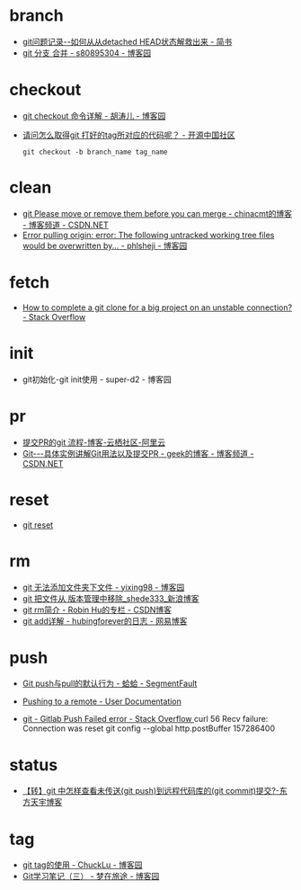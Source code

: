



# branch

*   [git问题记录--如何从从detached HEAD状态解救出来 - 简书](http://www.jianshu.com/p/ae4857d2f868)
*   [git 分支 合并 - s80895304 - 博客园](http://www.cnblogs.com/sk-net/archive/2011/07/11/2103282.html)

# checkout

*   [git checkout 命令详解 - 胡涛儿 - 博客园](http://www.cnblogs.com/hutaoer/archive/2013/05/07/git_checkout.html)
*   [请问怎么取得git 打好的tag所对应的代码呢？ - 开源中国社区](https://www.oschina.net/question/1030451_105857)

        git checkout -b branch_name tag_name

# clean

*   [git Please move or remove them before you can merge - chinacmt的博客 - 博客频道 - CSDN.NET](http://blog.csdn.net/chinacmt/article/details/52221733)
*   [Error pulling origin: error: The following untracked working tree files would be overwritten by... - phlsheji - 博客园](http://www.cnblogs.com/bhlsheji/p/5257966.html)



# fetch

*   [How to complete a git clone for a big project on an unstable connection? - Stack Overflow](https://stackoverflow.com/questions/3954852/how-to-complete-a-git-clone-for-a-big-project-on-an-unstable-connection)



# init

*   git初始化-git init使用 - super-d2 - 博客园

# pr

*   [提交PR的git 流程-博客-云栖社区-阿里云](https://yq.aliyun.com/articles/72998?utm_campaign=wenzhang&utm_medium=article&utm_source=QQ-qun&201741&utm_content=m_15747)
*   [Git---具体实例讲解Git用法以及提交PR - geek的博客 - 博客频道 - CSDN.NET](http://blog.csdn.net/netdxy/article/details/50538762?locationNum=4&fps=1)



# reset

*   [git reset](http://www.360doc.com/content/13/0407/15/7044580_276700018.shtml)

# rm

*   [git 无法添加文件夹下文件 - yixing98 - 博客园](http://www.cnblogs.com/howdop/p/5583342.html)
*   [git 把文件从 版本管理中移除_shede333_新浪博客](http://blog.sina.com.cn/s/blog_59fb90df0101980a.html)
*   [git rm简介 - Robin Hu的专栏 - CSDN博客 ](http://blog.csdn.net/hudashi/article/details/7664429)
*   [git add详解 - hubingforever的日志 - 网易博客 ](http://hubingforever.blog.163.com/blog/static/171040579201231110371044/)

# push

*   [Git push与pull的默认行为 - 蛤蛤 - SegmentFault](https://segmentfault.com/a/1190000002783245)
*   [Pushing to a remote - User Documentation](https://help.github.com/articles/pushing-to-a-remote/)

* [git - Gitlab Push Failed error - Stack Overflow ](https://stackoverflow.com/questions/36940425/gitlab-push-failed-error)
curl 56 Recv failure: Connection was reset
git config --global http.postBuffer 157286400


# status

*   [【转】git 中怎样查看未传送(git push)到远程代码库的(git commit)提交?-东方天宇博客](http://blog.i1728.com/post/%E3%80%90%E8%BD%AC%E3%80%91git+%E4%B8%AD%E6%80%8E%E6%A0%B7%E6%9F%A5%E7%9C%8B%E6%9C%AA%E4%BC%A0%E9%80%81%28git+push%29%E5%88%B0%E8%BF%9C%E7%A8%8B%E4%BB%A3%E7%A0%81%E5%BA%93%E7%9A%84%28git+commit%29%E6%8F%90%E4%BA%A4%3F.html)

# tag

*   [git tag的使用 - ChuckLu - 博客园](http://www.cnblogs.com/chucklu/p/4756171.html)
*   [Git学习笔记（三） - 梦在旅途 - 博客园](http://www.cnblogs.com/zuowj/p/4556888.html)